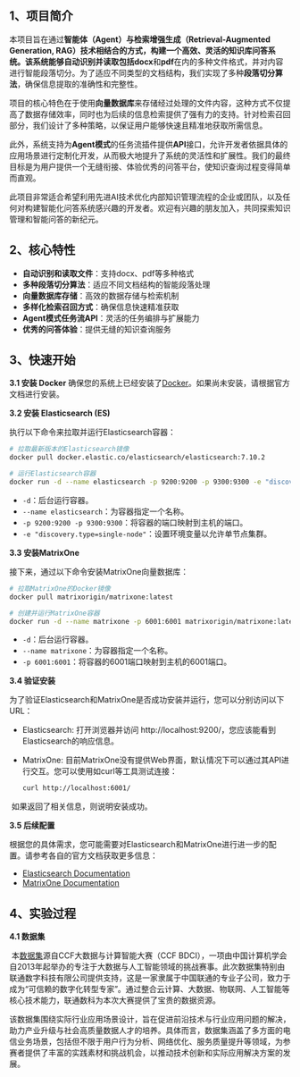## 1、项目简介

​	本项目旨在通过**智能体（Agent）**与**检索增强生成（Retrieval-Augmented Generation, RAG）**技术相结合的方式，构建一个高效、灵活的知识库问答系统。该系统能够自动识别并读取包括**docx**和**pdf**在内的多种文件格式，并对内容进行智能段落切分。为了适应不同类型的文档结构，我们实现了多种**段落切分算法**，确保信息提取的准确性和完整性。

​	项目的核心特色在于使用**向量数据库**来存储经过处理的文件内容，这种方式不仅提高了数据存储效率，同时也为后续的信息检索提供了强有力的支持。针对检索召回部分，我们设计了多种策略，以保证用户能够快速且精准地获取所需信息。

​	此外，系统支持为**Agent模式**的任务流插件提供**API**接口，允许开发者依据具体的应用场景进行定制化开发，从而极大地提升了系统的灵活性和扩展性。我们的最终目标是为用户提供一个无缝衔接、体验优秀的问答平台，使知识查询过程变得简单而直观。

​	此项目非常适合希望利用先进AI技术优化内部知识管理流程的企业或团队，以及任何对构建智能化问答系统感兴趣的开发者。欢迎有兴趣的朋友加入，共同探索知识管理和智能问答的新纪元。

## 2、核心特性

- **自动识别和读取文件**：支持docx、pdf等多种格式
- **多种段落切分算法**：适应不同文档结构的智能段落处理
- **向量数据库存储**：高效的数据存储与检索机制
- **多样化检索召回方式**：确保信息快速精准获取
- **Agent模式任务流API**：灵活的任务编排与扩展能力
- **优秀的问答体验**：提供无缝的知识查询服务

## 3、快速开始
**3.1 安装 Docker**
确保您的系统上已经安装了[Docker](https://docs.docker.com/get-docker/)。如果尚未安装，请根据官方文档进行安装。

**3.2 安装 Elasticsearch (ES)**

执行以下命令来拉取并运行Elasticsearch容器：

  ```bash
  # 拉取最新版本的Elasticsearch镜像
  docker pull docker.elastic.co/elasticsearch/elasticsearch:7.10.2
  
  # 运行Elasticsearch容器
  docker run -d --name elasticsearch -p 9200:9200 -p 9300:9300 -e "discovery.type=single-node" docker.elastic.co/elasticsearch/elasticsearch:7.10.2
  ```

  - `-d`：后台运行容器。
  - `--name elasticsearch`：为容器指定一个名称。
  - `-p 9200:9200 -p 9300:9300`：将容器的端口映射到主机的端口。
  - `-e "discovery.type=single-node"`：设置环境变量以允许单节点集群。

**3.3 安装MatrixOne**

  接下来，通过以下命令安装MatrixOne向量数据库：

  ```bash
  # 拉取MatrixOne的Docker镜像
  docker pull matrixorigin/matrixone:latest
  
  # 创建并运行MatrixOne容器
  docker run -d --name matrixone -p 6001:6001 matrixorigin/matrixone:latest
  ```

  - `-d`：后台运行容器。
  - `--name matrixone`：为容器指定一个名称。
  - `-p 6001:6001`：将容器的6001端口映射到主机的6001端口。

**3.4 验证安装**

  为了验证Elasticsearch和MatrixOne是否成功安装并运行，您可以分别访问以下URL：

  - Elasticsearch: 打开浏览器并访问 http://localhost:9200/，您应该能看到Elasticsearch的响应信息。

  - MatrixOne: 目前MatrixOne没有提供Web界面，默认情况下可以通过其API进行交互。您可以使用如curl等工具测试连接：

    ```bash
    curl http://localhost:6001/
    ```

​		如果返回了相关信息，则说明安装成功。

**3.5 后续配置**

​	根据您的具体需求，您可能需要对Elasticsearch和MatrixOne进行进一步的配置。请参考各自的官方文档获取更多信息：

- [Elasticsearch Documentation](https://www.elastic.co/guide/en/elasticsearch/reference/current/index.html)
- [MatrixOne Documentation](https://docs.matrixorigin.io/?spm=5176.28103460.0.0.40f7451ev7aqYj)

## 4、实验过程

**4.1 数据集**

​	本[数据集](https://www.datafountain.cn/competitions/1045)源自CCF大数据与计算智能大赛（CCF BDCI），一项由中国计算机学会自2013年起举办的专注于大数据与人工智能领域的挑战赛事。此次数据集特别由联通数字科技有限公司提供支持，这是一家隶属于中国联通的专业子公司，致力于成为“可信赖的数字化转型专家”。通过整合云计算、大数据、物联网、人工智能等核心技术能力，联通数科为本次大赛提供了宝贵的数据资源。

​	该数据集围绕实际行业应用场景设计，旨在促进前沿技术与行业应用问题的解决，助力产业升级与社会高质量数据人才的培养。具体而言，数据集涵盖了多方面的电信业务场景，包括但不限于用户行为分析、网络优化、服务质量提升等领域，为参赛者提供了丰富的实践素材和挑战机会，以推动技术创新和实际应用解决方案的发展。

